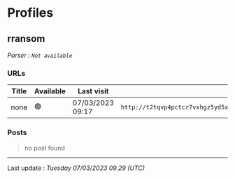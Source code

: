 # Profiles

## **rransom**


_Parser : `Not available`_

### URLs
| Title | Available | Last visit | fqdn | Screenshot 
|---|---|---|---|---|
| none | 🟢 | 07/03/2023 09:17 | `http://t2tqvp4pctcr7vxhgz5yd5x4ino5tw7jzs3whbntxirhp32djhi7q3id.onion` | <a href="https://www.ransomware.live/screenshots/t2tqvp4pctcr7vxhgz5yd5x4ino5tw7jzs3whbntxirhp32djhi7q3id-onion.png" target=_blank>📸</a> | 

### Posts

> no post found


 --- 


Last update : _Tuesday 07/03/2023 09.29 (UTC)_
